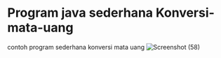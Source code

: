 # Program java sederhana Konversi-mata-uang
contoh program sederhana konversi mata uang
![Screenshot (58)](https://user-images.githubusercontent.com/44965704/69901523-70298900-13b5-11ea-9f14-ec64c44d535f.png)
